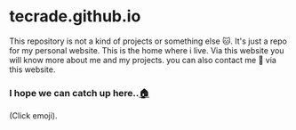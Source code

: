 # tecrade.github.io
This repository is not a kind of projects or something else :cat:.
It's just a repo for my personal website.
This is the home where i live. Via this website
you will know more about me and my projects. you can also contact me 📨 via this website.
### I hope we can catch up here..[:house:](https://tecrade.github.io)
(Click emoji).

